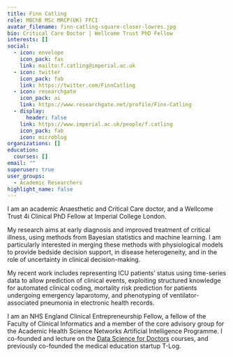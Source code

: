 ```yaml
---
title: Finn Catling
role: MBChB MSc MRCP(UK) FFCI
avatar_filename: finn-catling-square-closer-lowres.jpg
bio: Critical Care Doctor | Wellcome Trust PhD Fellow
interests: []
social:
  - icon: envelope
    icon_pack: fas
    link: mailto:f.catling@imperial.ac.uk
  - icon: twitter
    icon_pack: fab
    link: https://twitter.com/FinnCatling
  - icon: researchgate
    icon_pack: ai
    link: https://www.researchgate.net/profile/Finn-Catling
  - display:
      header: false
    link: https://www.imperial.ac.uk/people/f.catling
    icon_pack: fab
    icon: microblog
organizations: []
education:
  courses: []
email: ""
superuser: true
user_groups:
  - Academic Researchers
highlight_name: false
---
```

I am an academic Anaesthetic and Critical Care doctor, and a Wellcome Trust 4i Clinical PhD Fellow at Imperial College London.

My research aims at early diagnosis and improved treatment of critical illness, using methods from Bayesian statistics and machine learning. I am particularly interested in merging these methods with physiological models to provide bedside decision support, in disease heterogeneity, and in the role of uncertainty in clinical decision-making.

My recent work includes representing ICU patients’ status using time-series data to allow prediction of clinical events, exploiting structured knowledge for automated clinical coding, mortality risk prediction for patients undergoing emergency laparotomy, and phenotyping of ventilator-associated pneumonia in electronic health records.

I am an NHS England Clinical Entrepreneurship Fellow, a fellow of the Faculty of Clinical Informatics and a member of the core advisory group for the Academic Health Science Networks Artificial Intelligence Programme. I co-founded and lecture on the [Data Science for Doctors](http://datascibc.org/) courses, and previously co-founded the medical education startup T-Log.